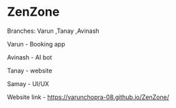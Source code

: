 # ZenZone

Branches: Varun ,Tanay ,Avinash

Varun - Booking app

Avinash - AI bot 

Tanay - website

Samay - UI/UX

Website link -  https://varunchopra-08.github.io/ZenZone/
